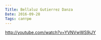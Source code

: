 ```yaml
---
Title: Bellaluz Gutierrez Danza
Date: 2016-09-28
Tags: саптрю
---
```


http://youtube.com/watch?v=YVNVwWS9jJY
